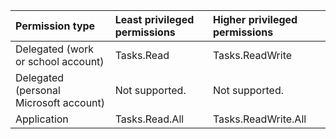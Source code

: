 |Permission type|Least privileged permissions|Higher privileged permissions|
|:---|:---|:---|
|Delegated (work or school account)|Tasks.Read|Tasks.ReadWrite|
|Delegated (personal Microsoft account)|Not supported.|Not supported.|
|Application|Tasks.Read.All|Tasks.ReadWrite.All|